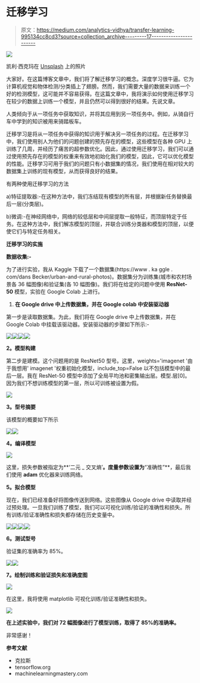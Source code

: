 # 迁移学习

> 原文：<https://medium.com/analytics-vidhya/transfer-learning-995134cc8cd3?source=collection_archive---------17----------------------->

![](img/4ab875b914d2c581217a75e7c4658576.png)

凯利·西克玛在 [Unsplash](https://unsplash.com?utm_source=medium&utm_medium=referral) 上的照片

大家好。在这篇博客文章中，我们将了解迁移学习的概念。深度学习很牛逼。它为计算机视觉和物体检测/分类插上了翅膀。然而，我们需要大量的数据来训练一个好的检测模型，这可能并不容易获得。在这篇文章中，我将演示如何使用迁移学习在较少的数据上训练一个模型，并且仍然可以得到很好的结果。先说文章。

人类倾向于从一项任务中获取知识，并将其应用到另一项任务中。例如，从骑自行车中学到的知识被用来骑踏板车。

迁移学习是将从一项任务中获得的知识用于解决另一项任务的过程。在迁移学习中，我们使用别人为他们的问题创建的预先存在的模型，这些模型在各种 GPU 上训练了几周，并经历了痛苦的超参数优化。因此，通过使用迁移学习，我们可以通过使用预先存在的模型的权重来有效地初始化我们的模型，因此，它可以优化模型的性能。迁移学习可用于我们的问题只有小数据集的情况，我们使用在相对较大的数据集上训练的现有模型，从而获得良好的结果。

有两种使用迁移学习的方法

a)特征提取器:-在这种方法中，我们冻结现有模型的所有层，并根据新任务替换最后一层(分类层)。

b)微调:-在神经网络中，网络的较低层和中间层提取一般特征，而顶层特定于任务。在这种方法中，我们解冻模型的顶层，并联合训练分类器和模型的顶层，以便使它们与特定任务相关。

**迁移学习的实施**

**数据收集:-**

为了进行实验，我从 Kaggle 下载了一个数据集(https://www . ka ggle . com/dans Becker/urban-and-rural-photos)。数据集分为训练集(城市和农村场景各 36 幅图像)和验证集(各 10 幅图像)。我们将在给定的问题中使用 **ResNet-50** 模型，实验在 Google Colab 上进行。

1.  **在 Google drive 中上传数据集，并在 Google colab 中安装驱动器**

第一步是读取数据集。为此，我们将在 Google drive 中上传数据集，并在 Google Colab 中挂载该驱动器。安装驱动器的步骤如下所示:-

![](img/566e1f30b6415ed8ba9e25afc52cfeed.png)![](img/a02a8dbaf2d6e6de2fbf3ae243a042f4.png)![](img/64793b57b2d53491db97b0d9252e4fba.png)![](img/86a7ede7a8f71f52f1d71ce204840470.png)

**2。模型构建**

第二步是建模。这个问题用的是 ResNet50 型号。这里，weights='imagenet '由于我想用' imagenet '权重初始化模型，include_top=False 以不包括模型中的最后一层。我在 ResNet-50 模型中添加了全局平均池和密集输出层。模型.层[0]。因为我们不想训练模型的第一层，所以可训练被设置为假。

![](img/ea5fddeed818383b7ad4e7d9a71219df.png)

**3。型号摘要**

该模型的概要如下所示

![](img/4817ff8ebd7515b26bf55ae5eb567776.png)![](img/73f9bddd88b0b6338ccfa71d1aa1e8ed.png)

**4。编译模型**

![](img/b948bea0d2ea397de63f32ad429d9f5b.png)

这里，损失参数被指定为**‘二元 _ 交叉熵’**。度量参数设置为**“准确性”**，最后我们使用 **adam** 优化器来训练网络。

**5。拟合模型**

现在，我们已经准备好将图像传送到网络。这些图像从 Google drive 中读取并经过预处理。一旦我们训练了模型，我们可以可视化训练/验证的准确性和损失。所有训练/验证准确性和损失都存储在历史变量中。

![](img/99d12af2ea5b7fac30d47b189b794cae.png)![](img/2ceb21a959c284cf49848bac17b459d1.png)![](img/96934bb74204baebd1dda48fab378058.png)![](img/bbff20e48a1903ebe0eb78d47e10ab5f.png)

**6。测试型号**

验证集的准确率为 85%。

![](img/39502f6c892e7bf030449dd6eba397e0.png)![](img/96e5e5831c133cb695f1fb9255942ca2.png)

**7。绘制训练和验证损失和准确度图**

![](img/9f7729c49a4a4a5b4d843cd76b74d6cf.png)

在这里，我将使用 matplotlib 可视化训练/验证准确性和损失。

![](img/17c967ccec215ebf575547374740b530.png)

**在上述实验中，我们对 72 幅图像进行了模型训练，取得了 85%的准确率。**

非常感谢！

**参考文献**

*   克拉斯
*   tensorflow.org
*   machinelearningmastery.com